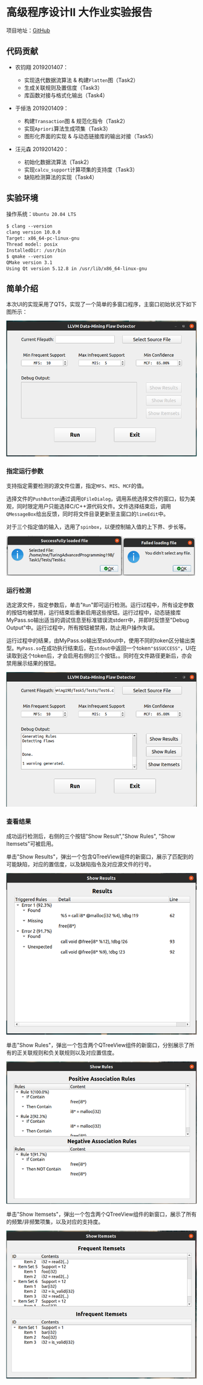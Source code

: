 # 高级程序设计II 大作业实验报告

项目地址：[GitHub](https://github.com/zhuohaoyu/TuringAdvancedProgramming19B)

## 代码贡献

+ 农钧翔 2019201407：
    + 实现迭代数据流算法 & 构建``Flatten``图（Task2）
    + 生成关联规则及置信度（Task3）
    + 库函数对接与格式化输出（Task4）

+ 于倬浩 2019201409：
    + 构建``Transaction``图 & 规范化指令（Task2）
    + 实现``Apriori``算法生成项集（Task3）
    + 图形化界面的实现 & 与动态链接库的输出对接（Task5）

+ 汪元森 2019201420：
    + 初始化数据流算法（Task2）
    + 实现``calcu_support``计算项集的支持度（Task3）
    + 缺陷检测算法的实现（Task4）

## 实验环境

操作系统：``Ubuntu 20.04 LTS``

```shell
$ clang --version                 
clang version 10.0.0
Target: x86_64-pc-linux-gnu
Thread model: posix
InstalledDir: /usr/bin
$ qmake --version
QMake version 3.1
Using Qt version 5.12.8 in /usr/lib/x86_64-linux-gnu
```

## 简单介绍

本次UI的实现采用了QT5，实现了一个简单的多窗口程序，主窗口初始状况下如下图所示：

<img src="README.assets/1.png" alt="1" style="zoom:80%;" />

### 指定运行参数

支持指定需要检测的源文件位置，指定``MFS``、``MIS``、``MCF``的值。

选择文件的``PushButton``通过调用``QFileDialog``，调用系统选择文件的窗口，较为美观，同时限定用户只能选择C/C++源代码文件。文件选择结束后，调用``QMessageBox``给出反馈，同时将文件目录更新至主窗口的`lineEdit`中。

对于三个指定值的输入，选用了``spinbox``，以便控制输入值的上下界、步长等。

<img src="README.assets/2.png" alt="2" style="zoom:60%;" /><img src="README.assets/3.png" alt="3" style="zoom:60%;" />



### 运行检测

选定源文件，指定参数后，单击"``Run``"即可运行检测。运行过程中，所有设定参数的按钮均被禁用，运行结束后重新启用这些按钮。运行过程中，动态链接库MyPass.so输出适当的调试信息至标准错误流stderr中，并即时反馈至"Debug Output"中。运行过程中，所有按钮被禁用，防止用户操作失误。

运行过程中的结果，由MyPass.so输出至stdout中，使用不同的token区分输出类型。``MyPass.so``在成功执行结束后，在``stdout``中返回一个token``"$$SUCCESS"``，UI在读取到这个token后，才会启用右侧的三个按钮。。同时在文件路径更新后，亦会禁用展示结果的按钮。

<img src="README.assets/4.png" alt="4" style="zoom:80%;" />



### 查看结果

成功运行检测后，右侧的三个按钮"Show Result","Show Rules", "Show Itemsets"可被启用。

单击"Show Results"，弹出一个包含QTreeView组件的新窗口，展示了匹配到的可能缺陷，对应的置信度，以及缺陷指令及对应源文件的行号。

<img src="README.assets/result.png" alt="result" style="zoom:80%;" />

单击"Show Rules"，弹出一个包含两个QTreeView组件的新窗口，分别展示了所有的正关联规则和负关联规则以及对应置信度。

<img src="README.assets/rule.png" alt="rule" style="zoom:80%;" />

单击"Show Itemsets"，弹出一个包含两个QTreeView组件的新窗口，展示了所有的频繁/非频繁项集，以及对应的支持度。

<img src="README.assets/itemset.png" alt="itemset" style="zoom:80%;" />